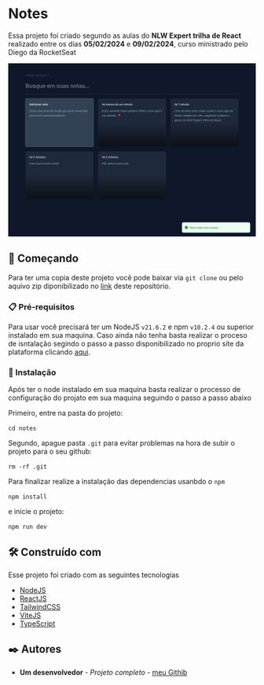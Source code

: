 # Notes

Essa projeto foi criado segundo as aulas do __NLW Expert trilha de React__ realizado entre os dias __05/02/2024__ e __09/02/2024__, curso ministrado pelo Diego da RocketSeat

![imagem de apresentação do projeto notes](./public/image.png)

## 🚀 Começando

Para ter uma copia deste projeto você pode baixar via ``git clone`` ou pelo aquivo zip diponibilizado no [link](https://github.com/MatheusWesley/notes) deste repositório.

### 📋 Pré-requisitos

Para usar você precisará ter um NodeJS ``v21.6.2`` e npm ``v10.2.4`` ou superior instalado em sua maquina. Caso ainda não tenha basta realizar o proceso de isntalação segindo o passo a passo disponibilizado no proprio site da plataforma clicando [aqui](https://nodejs.org/).

### 🔧 Instalação

Após ter o node instalado em sua maquina basta realizar o processo de configuração do projato em sua maquina seguindo o passo a passo abaixo

Primeiro, entre na pasta do projeto:
```console
cd notes
```
Segundo, apague pasta ``.git`` para evitar problemas na hora de subir o projeto para o seu github:
```console
rm -rf .git
```

Para finalizar realize a instalação das dependencias usanbdo o ``npm``
```console
npm install
```

e inicie o projeto:
```console
npm run dev
```

## 🛠️ Construído com

Esse projeto foi criado com as seguintes tecnologias

* [NodeJS](https://nodejs.org/en)
* [ReactJS](https://react.dev/)
* [TailwindCSS](https://tailwindcss.com/)
* [ViteJS](https://vitejs.dev/)
* [TypeScript](https://www.typescriptlang.org/)

## ✒️ Autores

* **Um desenvolvedor** - *Projeto completo* - [meu Githib](https://github.com/matheuswesley)
